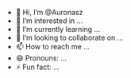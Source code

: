 - 👋 Hi, I’m @Auronasz
- 👀 I’m interested in ...
- 🌱 I’m currently learning ...
- 💞️ I’m looking to collaborate on ...
- 📫 How to reach me ...
- 😄 Pronouns: ...
- ⚡ Fun fact: ...

<!---
Auronasz/Auronasz is a ✨ special ✨ repository because its `README.md` (this file) appears on your GitHub profile.
You can click the Preview link to take a look at your changes.
--->
